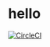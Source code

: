 # hello
[![CircleCI](https://circleci.com/gh/kolly83/hello.svg?style=svg)](https://circleci.com/gh/kolly83/hello)
